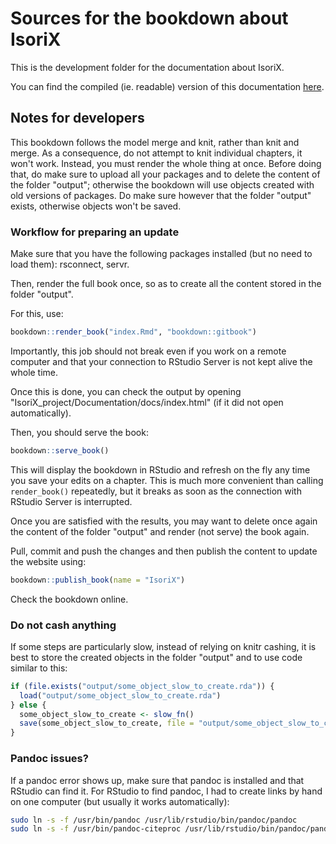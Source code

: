 # Sources for the bookdown about IsoriX

This is the development folder for the documentation about IsoriX.

You can find the compiled (ie. readable) version of this documentation [here](https://bookdown.org/content/782/).

## Notes for developers

This bookdown follows the model merge and knit, rather than knit and merge.
As a consequence, do not attempt to knit individual chapters, it won't work.
Instead, you must render the whole thing at once.
Before doing that, do make sure to upload all your packages and to delete the content of the folder "output"; otherwise the bookdown will use objects created with old versions of packages.
Do make sure however that the folder "output" exists, otherwise objects won't be saved.

### Workflow for preparing an update

Make sure that you have the following packages installed (but no need to load them): rsconnect, servr.

Then, render the full book once, so as to create all the content stored in the folder "output".

For this, use:
```r
bookdown::render_book("index.Rmd", "bookdown::gitbook")
```

Importantly, this job should not break even if you work on a remote computer and that your connection to RStudio Server is not kept alive the whole time.

Once this is done, you can check the output by opening "IsoriX_project/Documentation/docs/index.html" (if it did not open automatically).

Then, you should serve the book:
```r
bookdown::serve_book()
```

This will display the bookdown in RStudio and refresh on the fly any time you save your edits on a chapter.
This is much more convenient than calling `render_book()` repeatedly, but it breaks as soon as the connection with RStudio Server is interrupted.

Once you are satisfied with the results, you may want to delete once again the content of the folder "output" and render (not serve) the book again.

Pull, commit and push the changes and then publish the content to update the website using:

```r
bookdown::publish_book(name = "IsoriX")
```

Check the bookdown online.


### Do not cash anything

If some steps are particularly slow, instead of relying on knitr cashing, it is best to store the created objects in the folder "output" and to use code similar to this:

```r
if (file.exists("output/some_object_slow_to_create.rda")) {
  load("output/some_object_slow_to_create.rda")
} else {
  some_object_slow_to_create <- slow_fn()
  save(some_object_slow_to_create, file = "output/some_object_slow_to_create.rda", compress = "xz")
}
```

### Pandoc issues?

If a pandoc error shows up, make sure that pandoc is installed and that RStudio can find it.
For RStudio to find pandoc, I had to create links by hand on one computer (but usually it works automatically):

```bash
sudo ln -s -f /usr/bin/pandoc /usr/lib/rstudio/bin/pandoc/pandoc
sudo ln -s -f /usr/bin/pandoc-citeproc /usr/lib/rstudio/bin/pandoc/pandoc-citeproc
```
